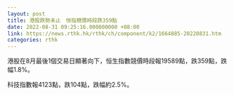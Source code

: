 ```yaml
---
layout: post
title: 港股跌勢未止　恒指競價時段跌359點
date: 2022-08-31 09:25:16.000000000 +08:00
link: https://news.rthk.hk/rthk/ch/component/k2/1664885-20220831.htm
categories: rthk
---
```


港股在8月最後1個交易日顯著向下，恒生指數競價時段報19589點，跌359點，跌幅1.8%。

科技指數報4123點，跌104點，跌幅約2.5%。
